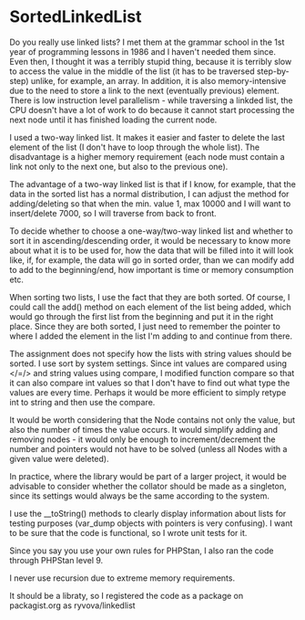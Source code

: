 # SortedLinkedList

Do you really use linked lists? I met them at the grammar school in the 1st year of programming lessons in 1986 and I haven't needed them since. Even then, I thought it was a terribly stupid thing, because it is terribly slow to access the value in the middle of the list (it has to be traversed step-by-step) unlike, for example, an array. In addition, it is also memory-intensive due to the need to store a link to the next (eventually previous) element. There is low instruction level parallelism - while traversing a linkded list, the CPU doesn't have a lot of work to do because it cannot start processing the next node until it has finished loading the current node.

I used a two-way linked list. It makes it easier and faster to delete the last element of the list (I don't have to loop through the whole list). The disadvantage is a higher memory requirement (each node must contain a link not only to the next one, but also to the previous one).

The advantage of a two-way linked list is that if I know, for example, that the data in the sorted list has a normal distribution, I can adjust the method for adding/deleting so that when the min. value 1, max 10000 and I will want to insert/delete 7000, so I will traverse from back to front.

To decide whether to choose a one-way/two-way linked list and whether to sort it in ascending/descending order, it would be necessary to know more about what it is to be used for, how the data that will be filled into it will look like, if, for example, the data will go in sorted order, than we can modify add to add to the beginning/end, how important is time or memory consumption etc.

When sorting two lists, I use the fact that they are both sorted. Of course, I could call the add() method on each element of the list being added, which would go through the first list from the beginning and put it in the right place. Since they are both sorted, I just need to remember the pointer to where I added the element in the list I'm adding to and continue from there.

The assignment does not specify how the lists with string values should be sorted. I use sort by system settings. Since int values are compared using </=/> and string values using compare, I modified function compare so that it can also compare int values so that I don't have to find out what type the values are every time. Perhaps it would be more efficient to simply retype int to string and then use the compare.

It would be worth considering that the Node contains not only the value, but also the number of times the value occurs. It would simplify adding and removing nodes - it would only be enough to increment/decrement the number and pointers would not have to be solved (unless all Nodes with a given value were deleted).

In practice, where the library would be part of a larger project, it would be advisable to consider whether the collator should be made as a singleton, since its settings would always be the same according to the system.

I use the __toString() methods to clearly display information about lists for testing purposes (var_dump objects with pointers is very confusing). I want to be sure that the code is functional, so I wrote unit tests for it.

Since you say you use your own rules for PHPStan, I also ran the code through PHPStan level 9.

I never use recursion due to extreme memory requirements.

It should be a libraty, so I registered the code as a package on packagist.org as ryvova/linkedlist